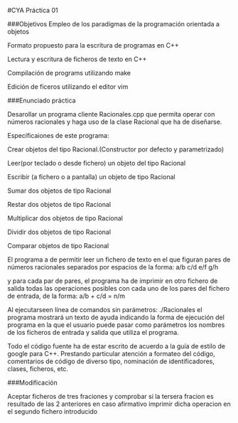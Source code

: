 #CYA Práctica 01

###Objetivos
Empleo de los paradigmas de la programación orientada a objetos

Formato propuesto para la escritura de programas en C++

Lectura y escritura de ficheros de texto  en C++

Compilación de programs utilizando make

Edición de ficeros utilizando el editor vim

###Enunciado práctica

Desarollar un programa cliente Racionales.cpp que permita operar con números
racionales y haga uso de la clase Racional que ha de diseñarse.

Especificaiones de este programa:

  Crear objetos del tipo Racional.(Constructor por defecto y parametrizado)

  Leer(por teclado o desde fichero) un objeto del tipo Racional

  Escribir (a fichero o a pantalla) un objeto de tipo Racional

  Sumar dos objetos de tipo Racional

  Restar dos objetos de tipo Racional

  Multiplicar dos objetos de tipo Racional

  Dividir dos objetos de tipo Racional

  Comparar objetos de tipo Racional

El programa a de permitir leer un fichero de texto en el que figuran pares de
números racionales  separados por espacios de la forma:
a/b c/d
e/f g/h

y para cada par de pares, el programa ha de imprimir en otro fichero de salida
todas las operaciones posibles con cada uno de los pares del fichero de 
entrada, de la forma:
a/b + c/d = n/m

Al ejecutarseen línea de comandos sin parámetros: ./Racionales el programa 
mostrará un texto de ayuda indicando la forma de ejecución del programa en
la que el usuario puede pasar como parámetros los nombres de los ficheros de 
entrada y salida que utiliza el programa.

Todo el código fuente ha de estar escrito de acuerdo a la guía de estilo de
google para C++. Prestando particular atención a formateo del código,
comentarios de código de diverso tipo, nominación de identificadores, clases,
ficheros, etc.

###Modificación

Aceptar ficheros de tres fraciones y comprobar si la tersera fracion es
resultado de las 2 anteriores en caso afirmativo imprimir dicha operacion
en el segundo fichero introducido



